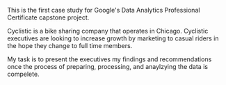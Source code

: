 This is the first case study for Google's Data Analytics Professional Certificate capstone project. 


Cyclistic is a bike sharing company that operates in Chicago. Cyclistic executives are looking to increase growth by marketing to casual riders in the hope they change to full time members. 


My task is to present the executives my findings and recommendations once the process of preparing, processing, and anaylzying the data is compelete. 

